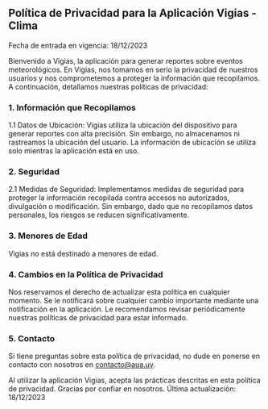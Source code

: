 Política de Privacidad para la Aplicación Vigias - Clima
----------------

Fecha de entrada en vigencia: 18/12/2023

Bienvenido a Vigias, la aplicación para generar reportes sobre eventos meteorológicos. En Vigias, nos tomamos en serio la privacidad de nuestros usuarios y nos comprometemos a proteger la información que recopilamos. A continuación, detallamos nuestras políticas de privacidad:

### 1. Información que Recopilamos
1.1 Datos de Ubicación: Vigias utiliza la ubicación del dispositivo para generar reportes con alta precisión. Sin embargo, no almacenamos ni rastreamos la ubicación del usuario. La información de ubicación se utiliza solo mientras la aplicación está en uso.

### 2. Seguridad
2.1 Medidas de Seguridad: Implementamos medidas de seguridad para proteger la información recopilada contra accesos no autorizados, divulgación o modificación. Sin embargo, dado que no recopilamos datos personales, los riesgos se reducen significativamente.

### 3. Menores de Edad
Vigias no está destinado a menores de edad.

### 4. Cambios en la Política de Privacidad
Nos reservamos el derecho de actualizar esta política en cualquier momento. Se le notificará sobre cualquier cambio importante mediante una notificación en la aplicación. Le recomendamos revisar periódicamente nuestras políticas de privacidad para estar informado.

### 5. Contacto
Si tiene preguntas sobre esta política de privacidad, no dude en ponerse en contacto con nosotros en contacto@aua.uy.

Al utilizar la aplicación Vigias, acepta las prácticas descritas en esta política de privacidad. Gracias por confiar en nosotros.
Última actualización: 18/12/2023
